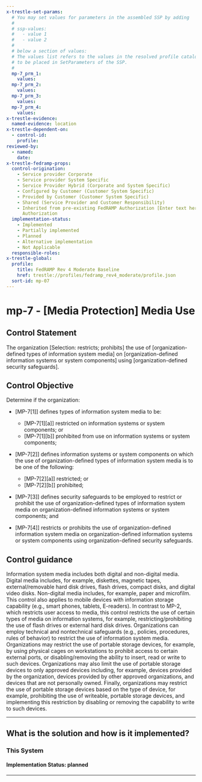 ```yaml
---
x-trestle-set-params:
  # You may set values for parameters in the assembled SSP by adding
  #
  # ssp-values:
  #   - value 1
  #   - value 2
  #
  # below a section of values:
  # The values list refers to the values in the resolved profile catalog, and the ssp-values represent new values
  # to be placed in SetParameters of the SSP.
  #
  mp-7_prm_1:
    values:
  mp-7_prm_2:
    values:
  mp-7_prm_3:
    values:
  mp-7_prm_4:
    values:
x-trestle-evidence:
  named-evidence: location
x-trestle-dependent-on:
  - control-id:
    profile:
reviewed-by:
  - named:
    date:
x-trestle-fedramp-props:
  control-origination:
    - Service provider Corporate
    - Service provider System Specific
    - Service Provider Hybrid (Corporate and System Specific)
    - Configured by Customer (Customer System Specific)
    - Provided by Customer (Customer System Specific)
    - Shared (Service Provider and Customer Responsibility)
    - Inherited from pre-existing FedRAMP Authorization [Enter text here], Date of
      Authorization
  implementation-status:
    - Implemented
    - Partially implemented
    - Planned
    - Alternative implementation
    - Not Applicable
  responsible-roles:
x-trestle-global:
  profile:
    title: FedRAMP Rev 4 Moderate Baseline
    href: trestle://profiles/fedramp_rev4_moderate/profile.json
  sort-id: mp-07
---
```


# mp-7 - \[Media Protection\] Media Use

## Control Statement

The organization [Selection: restricts; prohibits] the use of [organization-defined types of information system media] on [organization-defined information systems or system components] using [organization-defined security safeguards].

## Control Objective

Determine if the organization:

- \[MP-7[1]\] defines types of information system media to be:

  - \[MP-7[1][a]\] restricted on information systems or system components; or
  - \[MP-7[1][b]\] prohibited from use on information systems or system components;

- \[MP-7[2]\] defines information systems or system components on which the use of organization-defined types of information system media is to be one of the following:

  - \[MP-7[2][a]\] restricted; or
  - \[MP-7[2][b]\] prohibited;

- \[MP-7[3]\] defines security safeguards to be employed to restrict or prohibit the use of organization-defined types of information system media on organization-defined information systems or system components; and

- \[MP-7[4]\] restricts or prohibits the use of organization-defined information system media on organization-defined information systems or system components using organization-defined security safeguards.

## Control guidance

Information system media includes both digital and non-digital media. Digital media includes, for example, diskettes, magnetic tapes, external/removable hard disk drives, flash drives, compact disks, and digital video disks. Non-digital media includes, for example, paper and microfilm. This control also applies to mobile devices with information storage capability (e.g., smart phones, tablets, E-readers). In contrast to MP-2, which restricts user access to media, this control restricts the use of certain types of media on information systems, for example, restricting/prohibiting the use of flash drives or external hard disk drives. Organizations can employ technical and nontechnical safeguards (e.g., policies, procedures, rules of behavior) to restrict the use of information system media. Organizations may restrict the use of portable storage devices, for example, by using physical cages on workstations to prohibit access to certain external ports, or disabling/removing the ability to insert, read or write to such devices. Organizations may also limit the use of portable storage devices to only approved devices including, for example, devices provided by the organization, devices provided by other approved organizations, and devices that are not personally owned. Finally, organizations may restrict the use of portable storage devices based on the type of device, for example, prohibiting the use of writeable, portable storage devices, and implementing this restriction by disabling or removing the capability to write to such devices.

______________________________________________________________________

## What is the solution and how is it implemented?

<!-- For implementation status enter one of: implemented, partial, planned, alternative, not-applicable -->

<!-- Note that the list of rules under ### Rules: is read-only and changes will not be captured after assembly to JSON -->

### This System

<!-- Add implementation prose for the main This System component for control: mp-7 -->

#### Implementation Status: planned

______________________________________________________________________
